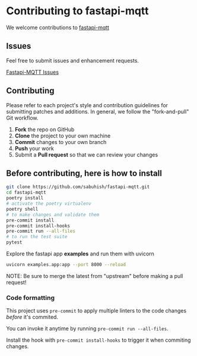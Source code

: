 # Contributing to fastapi-mqtt

We welcome contributions to [fastapi-mqtt](https://github.com/sabuhish/fastapi-mqtt)

## Issues

Feel free to submit issues and enhancement requests.

[Fastapi-MQTT Issues](https://github.com/sabuhish/fastapi-mqtt/issues)

## Contributing

Please refer to each project's style and contribution guidelines for submitting patches and additions. In general, we follow the "fork-and-pull" Git workflow.

1.  **Fork** the repo on GitHub
2.  **Clone** the project to your own machine
3.  **Commit** changes to your own branch
4.  **Push** your work
5.  Submit a **Pull request** so that we can review your changes

## Before contributing, here is how to install

```sh
git clone https://github.com/sabuhish/fastapi-mqtt.git
cd fastapi-mqtt
poetry install
# activate the poetry virtualenv
poetry shell
# to make changes and validate them
pre-commit install
pre-commit install-hooks
pre-commit run --all-files
# to run the test suite
pytest
```

Explore the fastapi app **examples** and run them with uvicorn

```sh
uvicorn examples.app:app --port 8000 --reload
```

NOTE: Be sure to merge the latest from "upstream" before making a pull request!

### Code formatting

This project uses `pre-commit` to apply multiple linters to the code changes _before_ it's commited.

You can invoke it anytime by running `pre-commit run --all-files`.

Install the hook with `pre-commit install-hooks` to trigger it when commiting changes.
